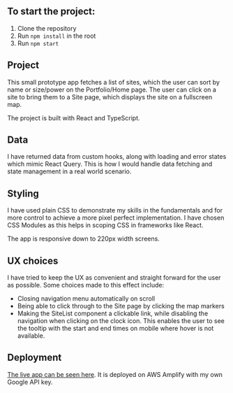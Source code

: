 ## To start the project:

1. Clone the repository
2. Run `npm install` in the root
3. Run `npm start`

## Project

This small prototype app fetches a list of sites, which the user can sort by name or size/power on the Portfolio/Home page. The user can click on a site to bring them to a Site page, which displays the site on a fullscreen map.

The project is built with React and TypeScript.

## Data

I have returned data from custom hooks, along with loading and error states which mimic React Query. This is how I would handle data fetching and state management in a real world scenario.

## Styling

I have used plain CSS to demonstrate my skills in the fundamentals and for more control to achieve a more pixel perfect implementation. I have chosen CSS Modules as this helps in scoping CSS in frameworks like React.

The app is responsive down to 220px width screens.

## UX choices

I have tried to keep the UX as convenient and straight forward for the user as possible. Some choices made to this effect include:

- Closing navigation menu automatically on scroll
- Being able to click through to the Site page by clicking the map markers
- Making the SiteList component a clickable link, while disabling the navigation when clicking on the clock icon. This enables the user to see the tooltip with the start and end times on mobile where hover is not available.

## Deployment

[The live app can be seen here](https://main.djrevr18pucrj.amplifyapp.com/). It is deployed on AWS Amplify with my own Google API key.

